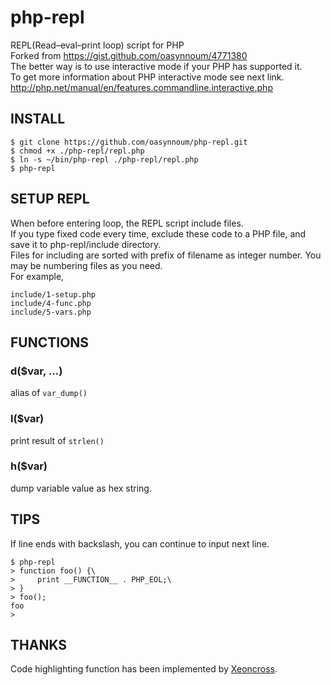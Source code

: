 php-repl
========

REPL(Read–eval–print loop) script for PHP  
Forked from https://gist.github.com/oasynnoum/4771380  
The better way is to use interactive mode if your PHP has supported it.  
To get more information about PHP interactive mode see next link.  
http://php.net/manual/en/features.commandline.interactive.php

INSTALL
-------

    $ git clone https://github.com/oasynnoum/php-repl.git
    $ chmod +x ./php-repl/repl.php
    $ ln -s ~/bin/php-repl ./php-repl/repl.php
    $ php-repl


SETUP REPL
----------

When before entering loop, the REPL script include files.  
If you type fixed code every time, exclude these code to a PHP file, and save it to php-repl/include directory.  
Files for including are sorted with prefix of filename as integer number.
You may be numbering files as you need.  
For example,

    include/1-setup.php
    include/4-func.php
    include/5-vars.php


FUNCTIONS
---------

### d($var, ...)
alias of ```var_dump()```

### l($var)
print result of ```strlen()```

### h($var)
dump variable value as hex string.


TIPS
----

If line ends with backslash, you can continue to input next line.

    $ php-repl
    > function foo() {\
    >     print __FUNCTION__ . PHP_EOL;\
    > }
    > foo();
    foo
    >


THANKS
------

Code highlighting function has been implemented by [Xeoncross](https://github.com/Xeoncross).





